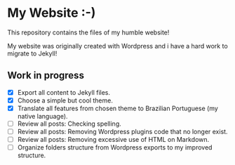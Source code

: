 # My Website :-)

This repository contains the files of my humble website!

My website was originally created with Wordpress and i have a hard work to migrate to Jekyll!

## Work in progress

- [X] Export all content to Jekyll files.
- [X] Choose a simple but cool theme.
- [X] Translate all features from chosen theme to Brazilian Portuguese (my native language).
- [ ] Review all posts: Checking spelling.
- [ ] Review all posts: Removing Wordpress plugins code that no longer exist.
- [ ] Review all posts: Removing excessive use of HTML on Markdown.
- [ ] Organize folders structure from Wordpress exports to my improved structure.
